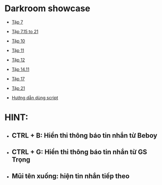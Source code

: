 # Darkroom showcase

- [Tập 7](/tap-7.html)
  
- [Tập 7.15 to 21](/tap-7.15-to-21.html)

- [Tập 10](/tap-10.html)
  
- [Tập 11](/tap-11.html)

- [Tập 12](/tap-12.html)
  
- [Tập 14.11](/tap-14.11.html)
  
- [Tập 17](/tap-17.html)

- [Tập 21](/tap-21.html)

- [Hướng dẫn dùng script](/hdsd.md)

# HINT:
  - ## CTRL + B: Hiển thi thông báo tin nhắn từ Beboy

  - ## CTRL + G: Hiển thi thông báo tin nhắn từ GS Trọng
  
  - ## Mũi tên xuống: hiện tin nhắn tiếp theo